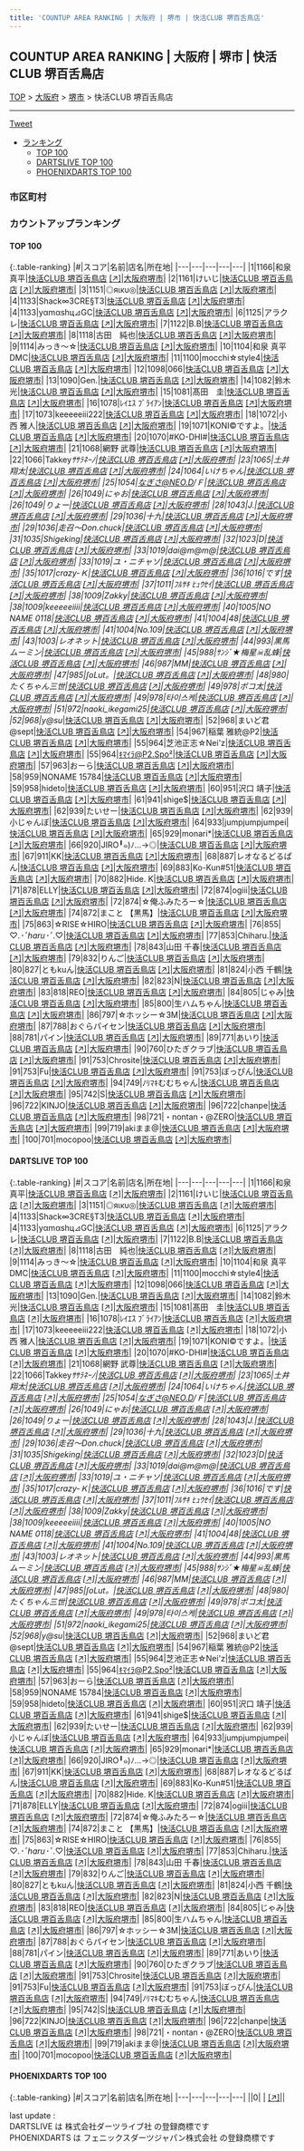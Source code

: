 ```yaml
---
title: 'COUNTUP AREA RANKING | 大阪府 | 堺市 | 快活CLUB 堺百舌鳥店'
---
```

## COUNTUP AREA RANKING | 大阪府 | 堺市 | 快活CLUB 堺百舌鳥店

[TOP](/darts/rank/) > [大阪府](/darts/rank/大阪府/) > [堺市](/darts/rank/大阪府/堺市/) > 快活CLUB 堺百舌鳥店

___

<a href="https://twitter.com/share?ref_src=twsrc%5Etfw" data-text="COUNTUP AREA RANKING | 大阪府堺市快活CLUB 堺百舌鳥店" class="twitter-share-button" data-hashtags="DARTSLIVE,PHOENIXDARTS,darts,ダーツ" data-show-count="false">Tweet</a>

* [ランキング](#カウントアップランキング)
    * [TOP 100](#top-100)
    * [DARTSLIVE TOP 100](#dartslive-top-100)
    * [PHOENIXDARTS TOP 100](#phoenixdarts-top-100)

### 市区町村

<ul>

</ul>

### カウントアップランキング

#### TOP 100



{:.table-ranking}
|#|スコア|名前|店名|所在地|
|---|---|---|---|---|
|1|1166|<span class="rank-name-dl">和泉 真平</span>|<a href="/darts/rank/shops/80af034de44ac1aa28032249b44395af.html">快活CLUB 堺百舌鳥店</a> <a href="https://search.dartslive.com/jp/shop/80af034de44ac1aa28032249b44395af">[↗]</a>|<a href="/darts/rank/大阪府/堺市">大阪府堺市</a>|
|2|1161|<span class="rank-name-dl">けいじ</span>|<a href="/darts/rank/shops/80af034de44ac1aa28032249b44395af.html">快活CLUB 堺百舌鳥店</a> <a href="https://search.dartslive.com/jp/shop/80af034de44ac1aa28032249b44395af">[↗]</a>|<a href="/darts/rank/大阪府/堺市">大阪府堺市</a>|
|3|1151|<span class="rank-name-dl">◎яικυ◎</span>|<a href="/darts/rank/shops/80af034de44ac1aa28032249b44395af.html">快活CLUB 堺百舌鳥店</a> <a href="https://search.dartslive.com/jp/shop/80af034de44ac1aa28032249b44395af">[↗]</a>|<a href="/darts/rank/大阪府/堺市">大阪府堺市</a>|
|4|1133|<span class="rank-name-dl">Shack∞3CRE§T3</span>|<a href="/darts/rank/shops/80af034de44ac1aa28032249b44395af.html">快活CLUB 堺百舌鳥店</a> <a href="https://search.dartslive.com/jp/shop/80af034de44ac1aa28032249b44395af">[↗]</a>|<a href="/darts/rank/大阪府/堺市">大阪府堺市</a>|
|4|1133|<span class="rank-name-dl">yαmαshц⊿GC</span>|<a href="/darts/rank/shops/80af034de44ac1aa28032249b44395af.html">快活CLUB 堺百舌鳥店</a> <a href="https://search.dartslive.com/jp/shop/80af034de44ac1aa28032249b44395af">[↗]</a>|<a href="/darts/rank/大阪府/堺市">大阪府堺市</a>|
|6|1125|<span class="rank-name-dl">アラクレ</span>|<a href="/darts/rank/shops/80af034de44ac1aa28032249b44395af.html">快活CLUB 堺百舌鳥店</a> <a href="https://search.dartslive.com/jp/shop/80af034de44ac1aa28032249b44395af">[↗]</a>|<a href="/darts/rank/大阪府/堺市">大阪府堺市</a>|
|7|1122|<span class="rank-name-dl">B.B</span>|<a href="/darts/rank/shops/80af034de44ac1aa28032249b44395af.html">快活CLUB 堺百舌鳥店</a> <a href="https://search.dartslive.com/jp/shop/80af034de44ac1aa28032249b44395af">[↗]</a>|<a href="/darts/rank/大阪府/堺市">大阪府堺市</a>|
|8|1118|<span class="rank-name-dl">古田　純也</span>|<a href="/darts/rank/shops/80af034de44ac1aa28032249b44395af.html">快活CLUB 堺百舌鳥店</a> <a href="https://search.dartslive.com/jp/shop/80af034de44ac1aa28032249b44395af">[↗]</a>|<a href="/darts/rank/大阪府/堺市">大阪府堺市</a>|
|9|1114|<span class="rank-name-dl">みっき〜☆</span>|<a href="/darts/rank/shops/80af034de44ac1aa28032249b44395af.html">快活CLUB 堺百舌鳥店</a> <a href="https://search.dartslive.com/jp/shop/80af034de44ac1aa28032249b44395af">[↗]</a>|<a href="/darts/rank/大阪府/堺市">大阪府堺市</a>|
|10|1104|<span class="rank-name-dl">和泉 真平 DMC</span>|<a href="/darts/rank/shops/80af034de44ac1aa28032249b44395af.html">快活CLUB 堺百舌鳥店</a> <a href="https://search.dartslive.com/jp/shop/80af034de44ac1aa28032249b44395af">[↗]</a>|<a href="/darts/rank/大阪府/堺市">大阪府堺市</a>|
|11|1100|<span class="rank-name-dl">mocchi☆style4</span>|<a href="/darts/rank/shops/80af034de44ac1aa28032249b44395af.html">快活CLUB 堺百舌鳥店</a> <a href="https://search.dartslive.com/jp/shop/80af034de44ac1aa28032249b44395af">[↗]</a>|<a href="/darts/rank/大阪府/堺市">大阪府堺市</a>|
|12|1098|<span class="rank-name-dl">066</span>|<a href="/darts/rank/shops/80af034de44ac1aa28032249b44395af.html">快活CLUB 堺百舌鳥店</a> <a href="https://search.dartslive.com/jp/shop/80af034de44ac1aa28032249b44395af">[↗]</a>|<a href="/darts/rank/大阪府/堺市">大阪府堺市</a>|
|13|1090|<span class="rank-name-dl">Gen.</span>|<a href="/darts/rank/shops/80af034de44ac1aa28032249b44395af.html">快活CLUB 堺百舌鳥店</a> <a href="https://search.dartslive.com/jp/shop/80af034de44ac1aa28032249b44395af">[↗]</a>|<a href="/darts/rank/大阪府/堺市">大阪府堺市</a>|
|14|1082|<span class="rank-name-dl">鈴木　光</span>|<a href="/darts/rank/shops/80af034de44ac1aa28032249b44395af.html">快活CLUB 堺百舌鳥店</a> <a href="https://search.dartslive.com/jp/shop/80af034de44ac1aa28032249b44395af">[↗]</a>|<a href="/darts/rank/大阪府/堺市">大阪府堺市</a>|
|15|1081|<span class="rank-name-dl">髙田　圭</span>|<a href="/darts/rank/shops/80af034de44ac1aa28032249b44395af.html">快活CLUB 堺百舌鳥店</a> <a href="https://search.dartslive.com/jp/shop/80af034de44ac1aa28032249b44395af">[↗]</a>|<a href="/darts/rank/大阪府/堺市">大阪府堺市</a>|
|16|1078|<span class="rank-name-dl">ﾚｲｴｽ ﾌﾞﾗｲｱﾝ</span>|<a href="/darts/rank/shops/80af034de44ac1aa28032249b44395af.html">快活CLUB 堺百舌鳥店</a> <a href="https://search.dartslive.com/jp/shop/80af034de44ac1aa28032249b44395af">[↗]</a>|<a href="/darts/rank/大阪府/堺市">大阪府堺市</a>|
|17|1073|<span class="rank-name-dl">keeeeeiii222</span>|<a href="/darts/rank/shops/80af034de44ac1aa28032249b44395af.html">快活CLUB 堺百舌鳥店</a> <a href="https://search.dartslive.com/jp/shop/80af034de44ac1aa28032249b44395af">[↗]</a>|<a href="/darts/rank/大阪府/堺市">大阪府堺市</a>|
|18|1072|<span class="rank-name-dl">小西 雅人</span>|<a href="/darts/rank/shops/80af034de44ac1aa28032249b44395af.html">快活CLUB 堺百舌鳥店</a> <a href="https://search.dartslive.com/jp/shop/80af034de44ac1aa28032249b44395af">[↗]</a>|<a href="/darts/rank/大阪府/堺市">大阪府堺市</a>|
|19|1071|<span class="rank-name-dl">KONI©ですよ。</span>|<a href="/darts/rank/shops/80af034de44ac1aa28032249b44395af.html">快活CLUB 堺百舌鳥店</a> <a href="https://search.dartslive.com/jp/shop/80af034de44ac1aa28032249b44395af">[↗]</a>|<a href="/darts/rank/大阪府/堺市">大阪府堺市</a>|
|20|1070|<span class="rank-name-dl">#KO-DHI#</span>|<a href="/darts/rank/shops/80af034de44ac1aa28032249b44395af.html">快活CLUB 堺百舌鳥店</a> <a href="https://search.dartslive.com/jp/shop/80af034de44ac1aa28032249b44395af">[↗]</a>|<a href="/darts/rank/大阪府/堺市">大阪府堺市</a>|
|21|1068|<span class="rank-name-dl">網野 武尊</span>|<a href="/darts/rank/shops/80af034de44ac1aa28032249b44395af.html">快活CLUB 堺百舌鳥店</a> <a href="https://search.dartslive.com/jp/shop/80af034de44ac1aa28032249b44395af">[↗]</a>|<a href="/darts/rank/大阪府/堺市">大阪府堺市</a>|
|22|1066|<span class="rank-name-dl">Takkey*ｻｻﾗﾈｰﾉ</span>|<a href="/darts/rank/shops/80af034de44ac1aa28032249b44395af.html">快活CLUB 堺百舌鳥店</a> <a href="https://search.dartslive.com/jp/shop/80af034de44ac1aa28032249b44395af">[↗]</a>|<a href="/darts/rank/大阪府/堺市">大阪府堺市</a>|
|23|1065|<span class="rank-name-dl">土井　翔太</span>|<a href="/darts/rank/shops/80af034de44ac1aa28032249b44395af.html">快活CLUB 堺百舌鳥店</a> <a href="https://search.dartslive.com/jp/shop/80af034de44ac1aa28032249b44395af">[↗]</a>|<a href="/darts/rank/大阪府/堺市">大阪府堺市</a>|
|24|1064|<span class="rank-name-dl">いけちゃん</span>|<a href="/darts/rank/shops/80af034de44ac1aa28032249b44395af.html">快活CLUB 堺百舌鳥店</a> <a href="https://search.dartslive.com/jp/shop/80af034de44ac1aa28032249b44395af">[↗]</a>|<a href="/darts/rank/大阪府/堺市">大阪府堺市</a>|
|25|1054|<span class="rank-name-dl">なぎさ@NEO.D/Ｆ</span>|<a href="/darts/rank/shops/80af034de44ac1aa28032249b44395af.html">快活CLUB 堺百舌鳥店</a> <a href="https://search.dartslive.com/jp/shop/80af034de44ac1aa28032249b44395af">[↗]</a>|<a href="/darts/rank/大阪府/堺市">大阪府堺市</a>|
|26|1049|<span class="rank-name-dl">にゃお</span>|<a href="/darts/rank/shops/80af034de44ac1aa28032249b44395af.html">快活CLUB 堺百舌鳥店</a> <a href="https://search.dartslive.com/jp/shop/80af034de44ac1aa28032249b44395af">[↗]</a>|<a href="/darts/rank/大阪府/堺市">大阪府堺市</a>|
|26|1049|<span class="rank-name-dl">りょー</span>|<a href="/darts/rank/shops/80af034de44ac1aa28032249b44395af.html">快活CLUB 堺百舌鳥店</a> <a href="https://search.dartslive.com/jp/shop/80af034de44ac1aa28032249b44395af">[↗]</a>|<a href="/darts/rank/大阪府/堺市">大阪府堺市</a>|
|28|1043|<span class="rank-name-dl">J.</span>|<a href="/darts/rank/shops/80af034de44ac1aa28032249b44395af.html">快活CLUB 堺百舌鳥店</a> <a href="https://search.dartslive.com/jp/shop/80af034de44ac1aa28032249b44395af">[↗]</a>|<a href="/darts/rank/大阪府/堺市">大阪府堺市</a>|
|29|1036|<span class="rank-name-dl">十九</span>|<a href="/darts/rank/shops/80af034de44ac1aa28032249b44395af.html">快活CLUB 堺百舌鳥店</a> <a href="https://search.dartslive.com/jp/shop/80af034de44ac1aa28032249b44395af">[↗]</a>|<a href="/darts/rank/大阪府/堺市">大阪府堺市</a>|
|29|1036|<span class="rank-name-dl">走召〜Don.chuck</span>|<a href="/darts/rank/shops/80af034de44ac1aa28032249b44395af.html">快活CLUB 堺百舌鳥店</a> <a href="https://search.dartslive.com/jp/shop/80af034de44ac1aa28032249b44395af">[↗]</a>|<a href="/darts/rank/大阪府/堺市">大阪府堺市</a>|
|31|1035|<span class="rank-name-dl">Shigeking</span>|<a href="/darts/rank/shops/80af034de44ac1aa28032249b44395af.html">快活CLUB 堺百舌鳥店</a> <a href="https://search.dartslive.com/jp/shop/80af034de44ac1aa28032249b44395af">[↗]</a>|<a href="/darts/rank/大阪府/堺市">大阪府堺市</a>|
|32|1023|<span class="rank-name-dl">D</span>|<a href="/darts/rank/shops/80af034de44ac1aa28032249b44395af.html">快活CLUB 堺百舌鳥店</a> <a href="https://search.dartslive.com/jp/shop/80af034de44ac1aa28032249b44395af">[↗]</a>|<a href="/darts/rank/大阪府/堺市">大阪府堺市</a>|
|33|1019|<span class="rank-name-dl">dai@m@m@</span>|<a href="/darts/rank/shops/80af034de44ac1aa28032249b44395af.html">快活CLUB 堺百舌鳥店</a> <a href="https://search.dartslive.com/jp/shop/80af034de44ac1aa28032249b44395af">[↗]</a>|<a href="/darts/rank/大阪府/堺市">大阪府堺市</a>|
|33|1019|<span class="rank-name-dl">ユ・ニチャソ</span>|<a href="/darts/rank/shops/80af034de44ac1aa28032249b44395af.html">快活CLUB 堺百舌鳥店</a> <a href="https://search.dartslive.com/jp/shop/80af034de44ac1aa28032249b44395af">[↗]</a>|<a href="/darts/rank/大阪府/堺市">大阪府堺市</a>|
|35|1017|<span class="rank-name-dl">crazy-Ｋ</span>|<a href="/darts/rank/shops/80af034de44ac1aa28032249b44395af.html">快活CLUB 堺百舌鳥店</a> <a href="https://search.dartslive.com/jp/shop/80af034de44ac1aa28032249b44395af">[↗]</a>|<a href="/darts/rank/大阪府/堺市">大阪府堺市</a>|
|36|1016|<span class="rank-name-dl">です</span>|<a href="/darts/rank/shops/80af034de44ac1aa28032249b44395af.html">快活CLUB 堺百舌鳥店</a> <a href="https://search.dartslive.com/jp/shop/80af034de44ac1aa28032249b44395af">[↗]</a>|<a href="/darts/rank/大阪府/堺市">大阪府堺市</a>|
|37|1011|<span class="rank-name-dl">ﾌﾙｻｷ ﾋｭｳｾｲ</span>|<a href="/darts/rank/shops/80af034de44ac1aa28032249b44395af.html">快活CLUB 堺百舌鳥店</a> <a href="https://search.dartslive.com/jp/shop/80af034de44ac1aa28032249b44395af">[↗]</a>|<a href="/darts/rank/大阪府/堺市">大阪府堺市</a>|
|38|1009|<span class="rank-name-dl">Zakky</span>|<a href="/darts/rank/shops/80af034de44ac1aa28032249b44395af.html">快活CLUB 堺百舌鳥店</a> <a href="https://search.dartslive.com/jp/shop/80af034de44ac1aa28032249b44395af">[↗]</a>|<a href="/darts/rank/大阪府/堺市">大阪府堺市</a>|
|38|1009|<span class="rank-name-dl">keeeeeiiii</span>|<a href="/darts/rank/shops/80af034de44ac1aa28032249b44395af.html">快活CLUB 堺百舌鳥店</a> <a href="https://search.dartslive.com/jp/shop/80af034de44ac1aa28032249b44395af">[↗]</a>|<a href="/darts/rank/大阪府/堺市">大阪府堺市</a>|
|40|1005|<span class="rank-name-dl">NO NAME 0118</span>|<a href="/darts/rank/shops/80af034de44ac1aa28032249b44395af.html">快活CLUB 堺百舌鳥店</a> <a href="https://search.dartslive.com/jp/shop/80af034de44ac1aa28032249b44395af">[↗]</a>|<a href="/darts/rank/大阪府/堺市">大阪府堺市</a>|
|41|1004|<span class="rank-name-dl">48</span>|<a href="/darts/rank/shops/80af034de44ac1aa28032249b44395af.html">快活CLUB 堺百舌鳥店</a> <a href="https://search.dartslive.com/jp/shop/80af034de44ac1aa28032249b44395af">[↗]</a>|<a href="/darts/rank/大阪府/堺市">大阪府堺市</a>|
|41|1004|<span class="rank-name-dl">No.109</span>|<a href="/darts/rank/shops/80af034de44ac1aa28032249b44395af.html">快活CLUB 堺百舌鳥店</a> <a href="https://search.dartslive.com/jp/shop/80af034de44ac1aa28032249b44395af">[↗]</a>|<a href="/darts/rank/大阪府/堺市">大阪府堺市</a>|
|43|1003|<span class="rank-name-dl">レオネット</span>|<a href="/darts/rank/shops/80af034de44ac1aa28032249b44395af.html">快活CLUB 堺百舌鳥店</a> <a href="https://search.dartslive.com/jp/shop/80af034de44ac1aa28032249b44395af">[↗]</a>|<a href="/darts/rank/大阪府/堺市">大阪府堺市</a>|
|44|993|<span class="rank-name-dl">黒馬 ムーミン</span>|<a href="/darts/rank/shops/80af034de44ac1aa28032249b44395af.html">快活CLUB 堺百舌鳥店</a> <a href="https://search.dartslive.com/jp/shop/80af034de44ac1aa28032249b44395af">[↗]</a>|<a href="/darts/rank/大阪府/堺市">大阪府堺市</a>|
|45|988|<span class="rank-name-dl">ｻﾝｼﾞ★梅星☠乱蜂</span>|<a href="/darts/rank/shops/80af034de44ac1aa28032249b44395af.html">快活CLUB 堺百舌鳥店</a> <a href="https://search.dartslive.com/jp/shop/80af034de44ac1aa28032249b44395af">[↗]</a>|<a href="/darts/rank/大阪府/堺市">大阪府堺市</a>|
|46|987|<span class="rank-name-dl">MM</span>|<a href="/darts/rank/shops/80af034de44ac1aa28032249b44395af.html">快活CLUB 堺百舌鳥店</a> <a href="https://search.dartslive.com/jp/shop/80af034de44ac1aa28032249b44395af">[↗]</a>|<a href="/darts/rank/大阪府/堺市">大阪府堺市</a>|
|47|985|<span class="rank-name-dl">∫oLut。</span>|<a href="/darts/rank/shops/80af034de44ac1aa28032249b44395af.html">快活CLUB 堺百舌鳥店</a> <a href="https://search.dartslive.com/jp/shop/80af034de44ac1aa28032249b44395af">[↗]</a>|<a href="/darts/rank/大阪府/堺市">大阪府堺市</a>|
|48|980|<span class="rank-name-dl">たくちゃん三世</span>|<a href="/darts/rank/shops/80af034de44ac1aa28032249b44395af.html">快活CLUB 堺百舌鳥店</a> <a href="https://search.dartslive.com/jp/shop/80af034de44ac1aa28032249b44395af">[↗]</a>|<a href="/darts/rank/大阪府/堺市">大阪府堺市</a>|
|49|978|<span class="rank-name-dl">ポコ太</span>|<a href="/darts/rank/shops/80af034de44ac1aa28032249b44395af.html">快活CLUB 堺百舌鳥店</a> <a href="https://search.dartslive.com/jp/shop/80af034de44ac1aa28032249b44395af">[↗]</a>|<a href="/darts/rank/大阪府/堺市">大阪府堺市</a>|
|49|978|<span class="rank-name-dl">타이스케</span>|<a href="/darts/rank/shops/80af034de44ac1aa28032249b44395af.html">快活CLUB 堺百舌鳥店</a> <a href="https://search.dartslive.com/jp/shop/80af034de44ac1aa28032249b44395af">[↗]</a>|<a href="/darts/rank/大阪府/堺市">大阪府堺市</a>|
|51|972|<span class="rank-name-dl">naoki_ikegami25</span>|<a href="/darts/rank/shops/80af034de44ac1aa28032249b44395af.html">快活CLUB 堺百舌鳥店</a> <a href="https://search.dartslive.com/jp/shop/80af034de44ac1aa28032249b44395af">[↗]</a>|<a href="/darts/rank/大阪府/堺市">大阪府堺市</a>|
|52|968|<span class="rank-name-dl">y@su*</span>|<a href="/darts/rank/shops/80af034de44ac1aa28032249b44395af.html">快活CLUB 堺百舌鳥店</a> <a href="https://search.dartslive.com/jp/shop/80af034de44ac1aa28032249b44395af">[↗]</a>|<a href="/darts/rank/大阪府/堺市">大阪府堺市</a>|
|52|968|<span class="rank-name-dl">まいど君@sept</span>|<a href="/darts/rank/shops/80af034de44ac1aa28032249b44395af.html">快活CLUB 堺百舌鳥店</a> <a href="https://search.dartslive.com/jp/shop/80af034de44ac1aa28032249b44395af">[↗]</a>|<a href="/darts/rank/大阪府/堺市">大阪府堺市</a>|
|54|967|<span class="rank-name-dl">稲葉 雅統@P2</span>|<a href="/darts/rank/shops/80af034de44ac1aa28032249b44395af.html">快活CLUB 堺百舌鳥店</a> <a href="https://search.dartslive.com/jp/shop/80af034de44ac1aa28032249b44395af">[↗]</a>|<a href="/darts/rank/大阪府/堺市">大阪府堺市</a>|
|55|964|<span class="rank-name-dl">芝池正志☆Nei&#x27;z</span>|<a href="/darts/rank/shops/80af034de44ac1aa28032249b44395af.html">快活CLUB 堺百舌鳥店</a> <a href="https://search.dartslive.com/jp/shop/80af034de44ac1aa28032249b44395af">[↗]</a>|<a href="/darts/rank/大阪府/堺市">大阪府堺市</a>|
|55|964|<span class="rank-name-dl">ｷﾏｲﾗ@P2.Spo²</span>|<a href="/darts/rank/shops/80af034de44ac1aa28032249b44395af.html">快活CLUB 堺百舌鳥店</a> <a href="https://search.dartslive.com/jp/shop/80af034de44ac1aa28032249b44395af">[↗]</a>|<a href="/darts/rank/大阪府/堺市">大阪府堺市</a>|
|57|963|<span class="rank-name-dl">おーら</span>|<a href="/darts/rank/shops/80af034de44ac1aa28032249b44395af.html">快活CLUB 堺百舌鳥店</a> <a href="https://search.dartslive.com/jp/shop/80af034de44ac1aa28032249b44395af">[↗]</a>|<a href="/darts/rank/大阪府/堺市">大阪府堺市</a>|
|58|959|<span class="rank-name-dl">NONAME 15784</span>|<a href="/darts/rank/shops/80af034de44ac1aa28032249b44395af.html">快活CLUB 堺百舌鳥店</a> <a href="https://search.dartslive.com/jp/shop/80af034de44ac1aa28032249b44395af">[↗]</a>|<a href="/darts/rank/大阪府/堺市">大阪府堺市</a>|
|59|958|<span class="rank-name-dl">hideto</span>|<a href="/darts/rank/shops/80af034de44ac1aa28032249b44395af.html">快活CLUB 堺百舌鳥店</a> <a href="https://search.dartslive.com/jp/shop/80af034de44ac1aa28032249b44395af">[↗]</a>|<a href="/darts/rank/大阪府/堺市">大阪府堺市</a>|
|60|951|<span class="rank-name-dl">沢口 靖子</span>|<a href="/darts/rank/shops/80af034de44ac1aa28032249b44395af.html">快活CLUB 堺百舌鳥店</a> <a href="https://search.dartslive.com/jp/shop/80af034de44ac1aa28032249b44395af">[↗]</a>|<a href="/darts/rank/大阪府/堺市">大阪府堺市</a>|
|61|941|<span class="rank-name-dl">shige$</span>|<a href="/darts/rank/shops/80af034de44ac1aa28032249b44395af.html">快活CLUB 堺百舌鳥店</a> <a href="https://search.dartslive.com/jp/shop/80af034de44ac1aa28032249b44395af">[↗]</a>|<a href="/darts/rank/大阪府/堺市">大阪府堺市</a>|
|62|939|<span class="rank-name-dl">たいせー</span>|<a href="/darts/rank/shops/80af034de44ac1aa28032249b44395af.html">快活CLUB 堺百舌鳥店</a> <a href="https://search.dartslive.com/jp/shop/80af034de44ac1aa28032249b44395af">[↗]</a>|<a href="/darts/rank/大阪府/堺市">大阪府堺市</a>|
|62|939|<span class="rank-name-dl">小じゃんぼ</span>|<a href="/darts/rank/shops/80af034de44ac1aa28032249b44395af.html">快活CLUB 堺百舌鳥店</a> <a href="https://search.dartslive.com/jp/shop/80af034de44ac1aa28032249b44395af">[↗]</a>|<a href="/darts/rank/大阪府/堺市">大阪府堺市</a>|
|64|933|<span class="rank-name-dl">jumpjumpjumpei</span>|<a href="/darts/rank/shops/80af034de44ac1aa28032249b44395af.html">快活CLUB 堺百舌鳥店</a> <a href="https://search.dartslive.com/jp/shop/80af034de44ac1aa28032249b44395af">[↗]</a>|<a href="/darts/rank/大阪府/堺市">大阪府堺市</a>|
|65|929|<span class="rank-name-dl">monari*</span>|<a href="/darts/rank/shops/80af034de44ac1aa28032249b44395af.html">快活CLUB 堺百舌鳥店</a> <a href="https://search.dartslive.com/jp/shop/80af034de44ac1aa28032249b44395af">[↗]</a>|<a href="/darts/rank/大阪府/堺市">大阪府堺市</a>|
|66|920|<span class="rank-name-dl">JIRO╹๑)ﾉ…→◎</span>|<a href="/darts/rank/shops/80af034de44ac1aa28032249b44395af.html">快活CLUB 堺百舌鳥店</a> <a href="https://search.dartslive.com/jp/shop/80af034de44ac1aa28032249b44395af">[↗]</a>|<a href="/darts/rank/大阪府/堺市">大阪府堺市</a>|
|67|911|<span class="rank-name-dl">KK</span>|<a href="/darts/rank/shops/80af034de44ac1aa28032249b44395af.html">快活CLUB 堺百舌鳥店</a> <a href="https://search.dartslive.com/jp/shop/80af034de44ac1aa28032249b44395af">[↗]</a>|<a href="/darts/rank/大阪府/堺市">大阪府堺市</a>|
|68|887|<span class="rank-name-dl">レオなるどるぱん</span>|<a href="/darts/rank/shops/80af034de44ac1aa28032249b44395af.html">快活CLUB 堺百舌鳥店</a> <a href="https://search.dartslive.com/jp/shop/80af034de44ac1aa28032249b44395af">[↗]</a>|<a href="/darts/rank/大阪府/堺市">大阪府堺市</a>|
|69|883|<span class="rank-name-dl">Ko-Kun#51</span>|<a href="/darts/rank/shops/80af034de44ac1aa28032249b44395af.html">快活CLUB 堺百舌鳥店</a> <a href="https://search.dartslive.com/jp/shop/80af034de44ac1aa28032249b44395af">[↗]</a>|<a href="/darts/rank/大阪府/堺市">大阪府堺市</a>|
|70|882|<span class="rank-name-dl">Hide. K</span>|<a href="/darts/rank/shops/80af034de44ac1aa28032249b44395af.html">快活CLUB 堺百舌鳥店</a> <a href="https://search.dartslive.com/jp/shop/80af034de44ac1aa28032249b44395af">[↗]</a>|<a href="/darts/rank/大阪府/堺市">大阪府堺市</a>|
|71|878|<span class="rank-name-dl">ELLY</span>|<a href="/darts/rank/shops/80af034de44ac1aa28032249b44395af.html">快活CLUB 堺百舌鳥店</a> <a href="https://search.dartslive.com/jp/shop/80af034de44ac1aa28032249b44395af">[↗]</a>|<a href="/darts/rank/大阪府/堺市">大阪府堺市</a>|
|72|874|<span class="rank-name-dl">ogiii</span>|<a href="/darts/rank/shops/80af034de44ac1aa28032249b44395af.html">快活CLUB 堺百舌鳥店</a> <a href="https://search.dartslive.com/jp/shop/80af034de44ac1aa28032249b44395af">[↗]</a>|<a href="/darts/rank/大阪府/堺市">大阪府堺市</a>|
|72|874|<span class="rank-name-dl">☆俺ふみたろー☆</span>|<a href="/darts/rank/shops/80af034de44ac1aa28032249b44395af.html">快活CLUB 堺百舌鳥店</a> <a href="https://search.dartslive.com/jp/shop/80af034de44ac1aa28032249b44395af">[↗]</a>|<a href="/darts/rank/大阪府/堺市">大阪府堺市</a>|
|74|872|<span class="rank-name-dl">まこと 【黒馬】</span>|<a href="/darts/rank/shops/80af034de44ac1aa28032249b44395af.html">快活CLUB 堺百舌鳥店</a> <a href="https://search.dartslive.com/jp/shop/80af034de44ac1aa28032249b44395af">[↗]</a>|<a href="/darts/rank/大阪府/堺市">大阪府堺市</a>|
|75|863|<span class="rank-name-dl">☆RISE☆HIRO</span>|<a href="/darts/rank/shops/80af034de44ac1aa28032249b44395af.html">快活CLUB 堺百舌鳥店</a> <a href="https://search.dartslive.com/jp/shop/80af034de44ac1aa28032249b44395af">[↗]</a>|<a href="/darts/rank/大阪府/堺市">大阪府堺市</a>|
|76|855|<span class="rank-name-dl">♡.*･ﾟharu･ﾟ*.♡</span>|<a href="/darts/rank/shops/80af034de44ac1aa28032249b44395af.html">快活CLUB 堺百舌鳥店</a> <a href="https://search.dartslive.com/jp/shop/80af034de44ac1aa28032249b44395af">[↗]</a>|<a href="/darts/rank/大阪府/堺市">大阪府堺市</a>|
|77|853|<span class="rank-name-dl">Chiharu.</span>|<a href="/darts/rank/shops/80af034de44ac1aa28032249b44395af.html">快活CLUB 堺百舌鳥店</a> <a href="https://search.dartslive.com/jp/shop/80af034de44ac1aa28032249b44395af">[↗]</a>|<a href="/darts/rank/大阪府/堺市">大阪府堺市</a>|
|78|843|<span class="rank-name-dl">山田 千春</span>|<a href="/darts/rank/shops/80af034de44ac1aa28032249b44395af.html">快活CLUB 堺百舌鳥店</a> <a href="https://search.dartslive.com/jp/shop/80af034de44ac1aa28032249b44395af">[↗]</a>|<a href="/darts/rank/大阪府/堺市">大阪府堺市</a>|
|79|832|<span class="rank-name-dl">りんご</span>|<a href="/darts/rank/shops/80af034de44ac1aa28032249b44395af.html">快活CLUB 堺百舌鳥店</a> <a href="https://search.dartslive.com/jp/shop/80af034de44ac1aa28032249b44395af">[↗]</a>|<a href="/darts/rank/大阪府/堺市">大阪府堺市</a>|
|80|827|<span class="rank-name-dl">ともkuん</span>|<a href="/darts/rank/shops/80af034de44ac1aa28032249b44395af.html">快活CLUB 堺百舌鳥店</a> <a href="https://search.dartslive.com/jp/shop/80af034de44ac1aa28032249b44395af">[↗]</a>|<a href="/darts/rank/大阪府/堺市">大阪府堺市</a>|
|81|824|<span class="rank-name-dl">小西 千鶴</span>|<a href="/darts/rank/shops/80af034de44ac1aa28032249b44395af.html">快活CLUB 堺百舌鳥店</a> <a href="https://search.dartslive.com/jp/shop/80af034de44ac1aa28032249b44395af">[↗]</a>|<a href="/darts/rank/大阪府/堺市">大阪府堺市</a>|
|82|823|<span class="rank-name-dl">N</span>|<a href="/darts/rank/shops/80af034de44ac1aa28032249b44395af.html">快活CLUB 堺百舌鳥店</a> <a href="https://search.dartslive.com/jp/shop/80af034de44ac1aa28032249b44395af">[↗]</a>|<a href="/darts/rank/大阪府/堺市">大阪府堺市</a>|
|83|818|<span class="rank-name-dl">REO</span>|<a href="/darts/rank/shops/80af034de44ac1aa28032249b44395af.html">快活CLUB 堺百舌鳥店</a> <a href="https://search.dartslive.com/jp/shop/80af034de44ac1aa28032249b44395af">[↗]</a>|<a href="/darts/rank/大阪府/堺市">大阪府堺市</a>|
|84|805|<span class="rank-name-dl">じゃみ</span>|<a href="/darts/rank/shops/80af034de44ac1aa28032249b44395af.html">快活CLUB 堺百舌鳥店</a> <a href="https://search.dartslive.com/jp/shop/80af034de44ac1aa28032249b44395af">[↗]</a>|<a href="/darts/rank/大阪府/堺市">大阪府堺市</a>|
|85|800|<span class="rank-name-dl">生ハムちゃん</span>|<a href="/darts/rank/shops/80af034de44ac1aa28032249b44395af.html">快活CLUB 堺百舌鳥店</a> <a href="https://search.dartslive.com/jp/shop/80af034de44ac1aa28032249b44395af">[↗]</a>|<a href="/darts/rank/大阪府/堺市">大阪府堺市</a>|
|86|797|<span class="rank-name-dl">☆ホッシー☆3M</span>|<a href="/darts/rank/shops/80af034de44ac1aa28032249b44395af.html">快活CLUB 堺百舌鳥店</a> <a href="https://search.dartslive.com/jp/shop/80af034de44ac1aa28032249b44395af">[↗]</a>|<a href="/darts/rank/大阪府/堺市">大阪府堺市</a>|
|87|788|<span class="rank-name-dl">おぐらパイセン</span>|<a href="/darts/rank/shops/80af034de44ac1aa28032249b44395af.html">快活CLUB 堺百舌鳥店</a> <a href="https://search.dartslive.com/jp/shop/80af034de44ac1aa28032249b44395af">[↗]</a>|<a href="/darts/rank/大阪府/堺市">大阪府堺市</a>|
|88|781|<span class="rank-name-dl">パイン</span>|<a href="/darts/rank/shops/80af034de44ac1aa28032249b44395af.html">快活CLUB 堺百舌鳥店</a> <a href="https://search.dartslive.com/jp/shop/80af034de44ac1aa28032249b44395af">[↗]</a>|<a href="/darts/rank/大阪府/堺市">大阪府堺市</a>|
|89|771|<span class="rank-name-dl">あいり</span>|<a href="/darts/rank/shops/80af034de44ac1aa28032249b44395af.html">快活CLUB 堺百舌鳥店</a> <a href="https://search.dartslive.com/jp/shop/80af034de44ac1aa28032249b44395af">[↗]</a>|<a href="/darts/rank/大阪府/堺市">大阪府堺市</a>|
|90|760|<span class="rank-name-dl">ひたぎクラブ</span>|<a href="/darts/rank/shops/80af034de44ac1aa28032249b44395af.html">快活CLUB 堺百舌鳥店</a> <a href="https://search.dartslive.com/jp/shop/80af034de44ac1aa28032249b44395af">[↗]</a>|<a href="/darts/rank/大阪府/堺市">大阪府堺市</a>|
|91|753|<span class="rank-name-dl">Chrosite</span>|<a href="/darts/rank/shops/80af034de44ac1aa28032249b44395af.html">快活CLUB 堺百舌鳥店</a> <a href="https://search.dartslive.com/jp/shop/80af034de44ac1aa28032249b44395af">[↗]</a>|<a href="/darts/rank/大阪府/堺市">大阪府堺市</a>|
|91|753|<span class="rank-name-dl">Fu</span>|<a href="/darts/rank/shops/80af034de44ac1aa28032249b44395af.html">快活CLUB 堺百舌鳥店</a> <a href="https://search.dartslive.com/jp/shop/80af034de44ac1aa28032249b44395af">[↗]</a>|<a href="/darts/rank/大阪府/堺市">大阪府堺市</a>|
|91|753|<span class="rank-name-dl">ぼっぴん</span>|<a href="/darts/rank/shops/80af034de44ac1aa28032249b44395af.html">快活CLUB 堺百舌鳥店</a> <a href="https://search.dartslive.com/jp/shop/80af034de44ac1aa28032249b44395af">[↗]</a>|<a href="/darts/rank/大阪府/堺市">大阪府堺市</a>|
|94|749|<span class="rank-name-dl">ﾉﾘﾏｷむむちゃん</span>|<a href="/darts/rank/shops/80af034de44ac1aa28032249b44395af.html">快活CLUB 堺百舌鳥店</a> <a href="https://search.dartslive.com/jp/shop/80af034de44ac1aa28032249b44395af">[↗]</a>|<a href="/darts/rank/大阪府/堺市">大阪府堺市</a>|
|95|742|<span class="rank-name-dl">S</span>|<a href="/darts/rank/shops/80af034de44ac1aa28032249b44395af.html">快活CLUB 堺百舌鳥店</a> <a href="https://search.dartslive.com/jp/shop/80af034de44ac1aa28032249b44395af">[↗]</a>|<a href="/darts/rank/大阪府/堺市">大阪府堺市</a>|
|96|722|<span class="rank-name-dl">KINJO</span>|<a href="/darts/rank/shops/80af034de44ac1aa28032249b44395af.html">快活CLUB 堺百舌鳥店</a> <a href="https://search.dartslive.com/jp/shop/80af034de44ac1aa28032249b44395af">[↗]</a>|<a href="/darts/rank/大阪府/堺市">大阪府堺市</a>|
|96|722|<span class="rank-name-dl">chanpe</span>|<a href="/darts/rank/shops/80af034de44ac1aa28032249b44395af.html">快活CLUB 堺百舌鳥店</a> <a href="https://search.dartslive.com/jp/shop/80af034de44ac1aa28032249b44395af">[↗]</a>|<a href="/darts/rank/大阪府/堺市">大阪府堺市</a>|
|98|721|<span class="rank-name-dl">・nontan・@ZERO</span>|<a href="/darts/rank/shops/80af034de44ac1aa28032249b44395af.html">快活CLUB 堺百舌鳥店</a> <a href="https://search.dartslive.com/jp/shop/80af034de44ac1aa28032249b44395af">[↗]</a>|<a href="/darts/rank/大阪府/堺市">大阪府堺市</a>|
|99|719|<span class="rank-name-dl">akiまま@</span>|<a href="/darts/rank/shops/80af034de44ac1aa28032249b44395af.html">快活CLUB 堺百舌鳥店</a> <a href="https://search.dartslive.com/jp/shop/80af034de44ac1aa28032249b44395af">[↗]</a>|<a href="/darts/rank/大阪府/堺市">大阪府堺市</a>|
|100|701|<span class="rank-name-dl">mocopoo</span>|<a href="/darts/rank/shops/80af034de44ac1aa28032249b44395af.html">快活CLUB 堺百舌鳥店</a> <a href="https://search.dartslive.com/jp/shop/80af034de44ac1aa28032249b44395af">[↗]</a>|<a href="/darts/rank/大阪府/堺市">大阪府堺市</a>|


#### DARTSLIVE TOP 100



{:.table-ranking}
|#|スコア|名前|店名|所在地|
|---|---|---|---|---|
|1|1166|<span class="rank-name-dl">和泉 真平</span>|<a href="/darts/rank/shops/80af034de44ac1aa28032249b44395af.html">快活CLUB 堺百舌鳥店</a> <a href="https://search.dartslive.com/jp/shop/80af034de44ac1aa28032249b44395af">[↗]</a>|<a href="/darts/rank/大阪府/堺市">大阪府堺市</a>|
|2|1161|<span class="rank-name-dl">けいじ</span>|<a href="/darts/rank/shops/80af034de44ac1aa28032249b44395af.html">快活CLUB 堺百舌鳥店</a> <a href="https://search.dartslive.com/jp/shop/80af034de44ac1aa28032249b44395af">[↗]</a>|<a href="/darts/rank/大阪府/堺市">大阪府堺市</a>|
|3|1151|<span class="rank-name-dl">◎яικυ◎</span>|<a href="/darts/rank/shops/80af034de44ac1aa28032249b44395af.html">快活CLUB 堺百舌鳥店</a> <a href="https://search.dartslive.com/jp/shop/80af034de44ac1aa28032249b44395af">[↗]</a>|<a href="/darts/rank/大阪府/堺市">大阪府堺市</a>|
|4|1133|<span class="rank-name-dl">Shack∞3CRE§T3</span>|<a href="/darts/rank/shops/80af034de44ac1aa28032249b44395af.html">快活CLUB 堺百舌鳥店</a> <a href="https://search.dartslive.com/jp/shop/80af034de44ac1aa28032249b44395af">[↗]</a>|<a href="/darts/rank/大阪府/堺市">大阪府堺市</a>|
|4|1133|<span class="rank-name-dl">yαmαshц⊿GC</span>|<a href="/darts/rank/shops/80af034de44ac1aa28032249b44395af.html">快活CLUB 堺百舌鳥店</a> <a href="https://search.dartslive.com/jp/shop/80af034de44ac1aa28032249b44395af">[↗]</a>|<a href="/darts/rank/大阪府/堺市">大阪府堺市</a>|
|6|1125|<span class="rank-name-dl">アラクレ</span>|<a href="/darts/rank/shops/80af034de44ac1aa28032249b44395af.html">快活CLUB 堺百舌鳥店</a> <a href="https://search.dartslive.com/jp/shop/80af034de44ac1aa28032249b44395af">[↗]</a>|<a href="/darts/rank/大阪府/堺市">大阪府堺市</a>|
|7|1122|<span class="rank-name-dl">B.B</span>|<a href="/darts/rank/shops/80af034de44ac1aa28032249b44395af.html">快活CLUB 堺百舌鳥店</a> <a href="https://search.dartslive.com/jp/shop/80af034de44ac1aa28032249b44395af">[↗]</a>|<a href="/darts/rank/大阪府/堺市">大阪府堺市</a>|
|8|1118|<span class="rank-name-dl">古田　純也</span>|<a href="/darts/rank/shops/80af034de44ac1aa28032249b44395af.html">快活CLUB 堺百舌鳥店</a> <a href="https://search.dartslive.com/jp/shop/80af034de44ac1aa28032249b44395af">[↗]</a>|<a href="/darts/rank/大阪府/堺市">大阪府堺市</a>|
|9|1114|<span class="rank-name-dl">みっき〜☆</span>|<a href="/darts/rank/shops/80af034de44ac1aa28032249b44395af.html">快活CLUB 堺百舌鳥店</a> <a href="https://search.dartslive.com/jp/shop/80af034de44ac1aa28032249b44395af">[↗]</a>|<a href="/darts/rank/大阪府/堺市">大阪府堺市</a>|
|10|1104|<span class="rank-name-dl">和泉 真平 DMC</span>|<a href="/darts/rank/shops/80af034de44ac1aa28032249b44395af.html">快活CLUB 堺百舌鳥店</a> <a href="https://search.dartslive.com/jp/shop/80af034de44ac1aa28032249b44395af">[↗]</a>|<a href="/darts/rank/大阪府/堺市">大阪府堺市</a>|
|11|1100|<span class="rank-name-dl">mocchi☆style4</span>|<a href="/darts/rank/shops/80af034de44ac1aa28032249b44395af.html">快活CLUB 堺百舌鳥店</a> <a href="https://search.dartslive.com/jp/shop/80af034de44ac1aa28032249b44395af">[↗]</a>|<a href="/darts/rank/大阪府/堺市">大阪府堺市</a>|
|12|1098|<span class="rank-name-dl">066</span>|<a href="/darts/rank/shops/80af034de44ac1aa28032249b44395af.html">快活CLUB 堺百舌鳥店</a> <a href="https://search.dartslive.com/jp/shop/80af034de44ac1aa28032249b44395af">[↗]</a>|<a href="/darts/rank/大阪府/堺市">大阪府堺市</a>|
|13|1090|<span class="rank-name-dl">Gen.</span>|<a href="/darts/rank/shops/80af034de44ac1aa28032249b44395af.html">快活CLUB 堺百舌鳥店</a> <a href="https://search.dartslive.com/jp/shop/80af034de44ac1aa28032249b44395af">[↗]</a>|<a href="/darts/rank/大阪府/堺市">大阪府堺市</a>|
|14|1082|<span class="rank-name-dl">鈴木　光</span>|<a href="/darts/rank/shops/80af034de44ac1aa28032249b44395af.html">快活CLUB 堺百舌鳥店</a> <a href="https://search.dartslive.com/jp/shop/80af034de44ac1aa28032249b44395af">[↗]</a>|<a href="/darts/rank/大阪府/堺市">大阪府堺市</a>|
|15|1081|<span class="rank-name-dl">髙田　圭</span>|<a href="/darts/rank/shops/80af034de44ac1aa28032249b44395af.html">快活CLUB 堺百舌鳥店</a> <a href="https://search.dartslive.com/jp/shop/80af034de44ac1aa28032249b44395af">[↗]</a>|<a href="/darts/rank/大阪府/堺市">大阪府堺市</a>|
|16|1078|<span class="rank-name-dl">ﾚｲｴｽ ﾌﾞﾗｲｱﾝ</span>|<a href="/darts/rank/shops/80af034de44ac1aa28032249b44395af.html">快活CLUB 堺百舌鳥店</a> <a href="https://search.dartslive.com/jp/shop/80af034de44ac1aa28032249b44395af">[↗]</a>|<a href="/darts/rank/大阪府/堺市">大阪府堺市</a>|
|17|1073|<span class="rank-name-dl">keeeeeiii222</span>|<a href="/darts/rank/shops/80af034de44ac1aa28032249b44395af.html">快活CLUB 堺百舌鳥店</a> <a href="https://search.dartslive.com/jp/shop/80af034de44ac1aa28032249b44395af">[↗]</a>|<a href="/darts/rank/大阪府/堺市">大阪府堺市</a>|
|18|1072|<span class="rank-name-dl">小西 雅人</span>|<a href="/darts/rank/shops/80af034de44ac1aa28032249b44395af.html">快活CLUB 堺百舌鳥店</a> <a href="https://search.dartslive.com/jp/shop/80af034de44ac1aa28032249b44395af">[↗]</a>|<a href="/darts/rank/大阪府/堺市">大阪府堺市</a>|
|19|1071|<span class="rank-name-dl">KONI©ですよ。</span>|<a href="/darts/rank/shops/80af034de44ac1aa28032249b44395af.html">快活CLUB 堺百舌鳥店</a> <a href="https://search.dartslive.com/jp/shop/80af034de44ac1aa28032249b44395af">[↗]</a>|<a href="/darts/rank/大阪府/堺市">大阪府堺市</a>|
|20|1070|<span class="rank-name-dl">#KO-DHI#</span>|<a href="/darts/rank/shops/80af034de44ac1aa28032249b44395af.html">快活CLUB 堺百舌鳥店</a> <a href="https://search.dartslive.com/jp/shop/80af034de44ac1aa28032249b44395af">[↗]</a>|<a href="/darts/rank/大阪府/堺市">大阪府堺市</a>|
|21|1068|<span class="rank-name-dl">網野 武尊</span>|<a href="/darts/rank/shops/80af034de44ac1aa28032249b44395af.html">快活CLUB 堺百舌鳥店</a> <a href="https://search.dartslive.com/jp/shop/80af034de44ac1aa28032249b44395af">[↗]</a>|<a href="/darts/rank/大阪府/堺市">大阪府堺市</a>|
|22|1066|<span class="rank-name-dl">Takkey*ｻｻﾗﾈｰﾉ</span>|<a href="/darts/rank/shops/80af034de44ac1aa28032249b44395af.html">快活CLUB 堺百舌鳥店</a> <a href="https://search.dartslive.com/jp/shop/80af034de44ac1aa28032249b44395af">[↗]</a>|<a href="/darts/rank/大阪府/堺市">大阪府堺市</a>|
|23|1065|<span class="rank-name-dl">土井　翔太</span>|<a href="/darts/rank/shops/80af034de44ac1aa28032249b44395af.html">快活CLUB 堺百舌鳥店</a> <a href="https://search.dartslive.com/jp/shop/80af034de44ac1aa28032249b44395af">[↗]</a>|<a href="/darts/rank/大阪府/堺市">大阪府堺市</a>|
|24|1064|<span class="rank-name-dl">いけちゃん</span>|<a href="/darts/rank/shops/80af034de44ac1aa28032249b44395af.html">快活CLUB 堺百舌鳥店</a> <a href="https://search.dartslive.com/jp/shop/80af034de44ac1aa28032249b44395af">[↗]</a>|<a href="/darts/rank/大阪府/堺市">大阪府堺市</a>|
|25|1054|<span class="rank-name-dl">なぎさ@NEO.D/Ｆ</span>|<a href="/darts/rank/shops/80af034de44ac1aa28032249b44395af.html">快活CLUB 堺百舌鳥店</a> <a href="https://search.dartslive.com/jp/shop/80af034de44ac1aa28032249b44395af">[↗]</a>|<a href="/darts/rank/大阪府/堺市">大阪府堺市</a>|
|26|1049|<span class="rank-name-dl">にゃお</span>|<a href="/darts/rank/shops/80af034de44ac1aa28032249b44395af.html">快活CLUB 堺百舌鳥店</a> <a href="https://search.dartslive.com/jp/shop/80af034de44ac1aa28032249b44395af">[↗]</a>|<a href="/darts/rank/大阪府/堺市">大阪府堺市</a>|
|26|1049|<span class="rank-name-dl">りょー</span>|<a href="/darts/rank/shops/80af034de44ac1aa28032249b44395af.html">快活CLUB 堺百舌鳥店</a> <a href="https://search.dartslive.com/jp/shop/80af034de44ac1aa28032249b44395af">[↗]</a>|<a href="/darts/rank/大阪府/堺市">大阪府堺市</a>|
|28|1043|<span class="rank-name-dl">J.</span>|<a href="/darts/rank/shops/80af034de44ac1aa28032249b44395af.html">快活CLUB 堺百舌鳥店</a> <a href="https://search.dartslive.com/jp/shop/80af034de44ac1aa28032249b44395af">[↗]</a>|<a href="/darts/rank/大阪府/堺市">大阪府堺市</a>|
|29|1036|<span class="rank-name-dl">十九</span>|<a href="/darts/rank/shops/80af034de44ac1aa28032249b44395af.html">快活CLUB 堺百舌鳥店</a> <a href="https://search.dartslive.com/jp/shop/80af034de44ac1aa28032249b44395af">[↗]</a>|<a href="/darts/rank/大阪府/堺市">大阪府堺市</a>|
|29|1036|<span class="rank-name-dl">走召〜Don.chuck</span>|<a href="/darts/rank/shops/80af034de44ac1aa28032249b44395af.html">快活CLUB 堺百舌鳥店</a> <a href="https://search.dartslive.com/jp/shop/80af034de44ac1aa28032249b44395af">[↗]</a>|<a href="/darts/rank/大阪府/堺市">大阪府堺市</a>|
|31|1035|<span class="rank-name-dl">Shigeking</span>|<a href="/darts/rank/shops/80af034de44ac1aa28032249b44395af.html">快活CLUB 堺百舌鳥店</a> <a href="https://search.dartslive.com/jp/shop/80af034de44ac1aa28032249b44395af">[↗]</a>|<a href="/darts/rank/大阪府/堺市">大阪府堺市</a>|
|32|1023|<span class="rank-name-dl">D</span>|<a href="/darts/rank/shops/80af034de44ac1aa28032249b44395af.html">快活CLUB 堺百舌鳥店</a> <a href="https://search.dartslive.com/jp/shop/80af034de44ac1aa28032249b44395af">[↗]</a>|<a href="/darts/rank/大阪府/堺市">大阪府堺市</a>|
|33|1019|<span class="rank-name-dl">dai@m@m@</span>|<a href="/darts/rank/shops/80af034de44ac1aa28032249b44395af.html">快活CLUB 堺百舌鳥店</a> <a href="https://search.dartslive.com/jp/shop/80af034de44ac1aa28032249b44395af">[↗]</a>|<a href="/darts/rank/大阪府/堺市">大阪府堺市</a>|
|33|1019|<span class="rank-name-dl">ユ・ニチャソ</span>|<a href="/darts/rank/shops/80af034de44ac1aa28032249b44395af.html">快活CLUB 堺百舌鳥店</a> <a href="https://search.dartslive.com/jp/shop/80af034de44ac1aa28032249b44395af">[↗]</a>|<a href="/darts/rank/大阪府/堺市">大阪府堺市</a>|
|35|1017|<span class="rank-name-dl">crazy-Ｋ</span>|<a href="/darts/rank/shops/80af034de44ac1aa28032249b44395af.html">快活CLUB 堺百舌鳥店</a> <a href="https://search.dartslive.com/jp/shop/80af034de44ac1aa28032249b44395af">[↗]</a>|<a href="/darts/rank/大阪府/堺市">大阪府堺市</a>|
|36|1016|<span class="rank-name-dl">です</span>|<a href="/darts/rank/shops/80af034de44ac1aa28032249b44395af.html">快活CLUB 堺百舌鳥店</a> <a href="https://search.dartslive.com/jp/shop/80af034de44ac1aa28032249b44395af">[↗]</a>|<a href="/darts/rank/大阪府/堺市">大阪府堺市</a>|
|37|1011|<span class="rank-name-dl">ﾌﾙｻｷ ﾋｭｳｾｲ</span>|<a href="/darts/rank/shops/80af034de44ac1aa28032249b44395af.html">快活CLUB 堺百舌鳥店</a> <a href="https://search.dartslive.com/jp/shop/80af034de44ac1aa28032249b44395af">[↗]</a>|<a href="/darts/rank/大阪府/堺市">大阪府堺市</a>|
|38|1009|<span class="rank-name-dl">Zakky</span>|<a href="/darts/rank/shops/80af034de44ac1aa28032249b44395af.html">快活CLUB 堺百舌鳥店</a> <a href="https://search.dartslive.com/jp/shop/80af034de44ac1aa28032249b44395af">[↗]</a>|<a href="/darts/rank/大阪府/堺市">大阪府堺市</a>|
|38|1009|<span class="rank-name-dl">keeeeeiiii</span>|<a href="/darts/rank/shops/80af034de44ac1aa28032249b44395af.html">快活CLUB 堺百舌鳥店</a> <a href="https://search.dartslive.com/jp/shop/80af034de44ac1aa28032249b44395af">[↗]</a>|<a href="/darts/rank/大阪府/堺市">大阪府堺市</a>|
|40|1005|<span class="rank-name-dl">NO NAME 0118</span>|<a href="/darts/rank/shops/80af034de44ac1aa28032249b44395af.html">快活CLUB 堺百舌鳥店</a> <a href="https://search.dartslive.com/jp/shop/80af034de44ac1aa28032249b44395af">[↗]</a>|<a href="/darts/rank/大阪府/堺市">大阪府堺市</a>|
|41|1004|<span class="rank-name-dl">48</span>|<a href="/darts/rank/shops/80af034de44ac1aa28032249b44395af.html">快活CLUB 堺百舌鳥店</a> <a href="https://search.dartslive.com/jp/shop/80af034de44ac1aa28032249b44395af">[↗]</a>|<a href="/darts/rank/大阪府/堺市">大阪府堺市</a>|
|41|1004|<span class="rank-name-dl">No.109</span>|<a href="/darts/rank/shops/80af034de44ac1aa28032249b44395af.html">快活CLUB 堺百舌鳥店</a> <a href="https://search.dartslive.com/jp/shop/80af034de44ac1aa28032249b44395af">[↗]</a>|<a href="/darts/rank/大阪府/堺市">大阪府堺市</a>|
|43|1003|<span class="rank-name-dl">レオネット</span>|<a href="/darts/rank/shops/80af034de44ac1aa28032249b44395af.html">快活CLUB 堺百舌鳥店</a> <a href="https://search.dartslive.com/jp/shop/80af034de44ac1aa28032249b44395af">[↗]</a>|<a href="/darts/rank/大阪府/堺市">大阪府堺市</a>|
|44|993|<span class="rank-name-dl">黒馬 ムーミン</span>|<a href="/darts/rank/shops/80af034de44ac1aa28032249b44395af.html">快活CLUB 堺百舌鳥店</a> <a href="https://search.dartslive.com/jp/shop/80af034de44ac1aa28032249b44395af">[↗]</a>|<a href="/darts/rank/大阪府/堺市">大阪府堺市</a>|
|45|988|<span class="rank-name-dl">ｻﾝｼﾞ★梅星☠乱蜂</span>|<a href="/darts/rank/shops/80af034de44ac1aa28032249b44395af.html">快活CLUB 堺百舌鳥店</a> <a href="https://search.dartslive.com/jp/shop/80af034de44ac1aa28032249b44395af">[↗]</a>|<a href="/darts/rank/大阪府/堺市">大阪府堺市</a>|
|46|987|<span class="rank-name-dl">MM</span>|<a href="/darts/rank/shops/80af034de44ac1aa28032249b44395af.html">快活CLUB 堺百舌鳥店</a> <a href="https://search.dartslive.com/jp/shop/80af034de44ac1aa28032249b44395af">[↗]</a>|<a href="/darts/rank/大阪府/堺市">大阪府堺市</a>|
|47|985|<span class="rank-name-dl">∫oLut。</span>|<a href="/darts/rank/shops/80af034de44ac1aa28032249b44395af.html">快活CLUB 堺百舌鳥店</a> <a href="https://search.dartslive.com/jp/shop/80af034de44ac1aa28032249b44395af">[↗]</a>|<a href="/darts/rank/大阪府/堺市">大阪府堺市</a>|
|48|980|<span class="rank-name-dl">たくちゃん三世</span>|<a href="/darts/rank/shops/80af034de44ac1aa28032249b44395af.html">快活CLUB 堺百舌鳥店</a> <a href="https://search.dartslive.com/jp/shop/80af034de44ac1aa28032249b44395af">[↗]</a>|<a href="/darts/rank/大阪府/堺市">大阪府堺市</a>|
|49|978|<span class="rank-name-dl">ポコ太</span>|<a href="/darts/rank/shops/80af034de44ac1aa28032249b44395af.html">快活CLUB 堺百舌鳥店</a> <a href="https://search.dartslive.com/jp/shop/80af034de44ac1aa28032249b44395af">[↗]</a>|<a href="/darts/rank/大阪府/堺市">大阪府堺市</a>|
|49|978|<span class="rank-name-dl">타이스케</span>|<a href="/darts/rank/shops/80af034de44ac1aa28032249b44395af.html">快活CLUB 堺百舌鳥店</a> <a href="https://search.dartslive.com/jp/shop/80af034de44ac1aa28032249b44395af">[↗]</a>|<a href="/darts/rank/大阪府/堺市">大阪府堺市</a>|
|51|972|<span class="rank-name-dl">naoki_ikegami25</span>|<a href="/darts/rank/shops/80af034de44ac1aa28032249b44395af.html">快活CLUB 堺百舌鳥店</a> <a href="https://search.dartslive.com/jp/shop/80af034de44ac1aa28032249b44395af">[↗]</a>|<a href="/darts/rank/大阪府/堺市">大阪府堺市</a>|
|52|968|<span class="rank-name-dl">y@su*</span>|<a href="/darts/rank/shops/80af034de44ac1aa28032249b44395af.html">快活CLUB 堺百舌鳥店</a> <a href="https://search.dartslive.com/jp/shop/80af034de44ac1aa28032249b44395af">[↗]</a>|<a href="/darts/rank/大阪府/堺市">大阪府堺市</a>|
|52|968|<span class="rank-name-dl">まいど君@sept</span>|<a href="/darts/rank/shops/80af034de44ac1aa28032249b44395af.html">快活CLUB 堺百舌鳥店</a> <a href="https://search.dartslive.com/jp/shop/80af034de44ac1aa28032249b44395af">[↗]</a>|<a href="/darts/rank/大阪府/堺市">大阪府堺市</a>|
|54|967|<span class="rank-name-dl">稲葉 雅統@P2</span>|<a href="/darts/rank/shops/80af034de44ac1aa28032249b44395af.html">快活CLUB 堺百舌鳥店</a> <a href="https://search.dartslive.com/jp/shop/80af034de44ac1aa28032249b44395af">[↗]</a>|<a href="/darts/rank/大阪府/堺市">大阪府堺市</a>|
|55|964|<span class="rank-name-dl">芝池正志☆Nei&#x27;z</span>|<a href="/darts/rank/shops/80af034de44ac1aa28032249b44395af.html">快活CLUB 堺百舌鳥店</a> <a href="https://search.dartslive.com/jp/shop/80af034de44ac1aa28032249b44395af">[↗]</a>|<a href="/darts/rank/大阪府/堺市">大阪府堺市</a>|
|55|964|<span class="rank-name-dl">ｷﾏｲﾗ@P2.Spo²</span>|<a href="/darts/rank/shops/80af034de44ac1aa28032249b44395af.html">快活CLUB 堺百舌鳥店</a> <a href="https://search.dartslive.com/jp/shop/80af034de44ac1aa28032249b44395af">[↗]</a>|<a href="/darts/rank/大阪府/堺市">大阪府堺市</a>|
|57|963|<span class="rank-name-dl">おーら</span>|<a href="/darts/rank/shops/80af034de44ac1aa28032249b44395af.html">快活CLUB 堺百舌鳥店</a> <a href="https://search.dartslive.com/jp/shop/80af034de44ac1aa28032249b44395af">[↗]</a>|<a href="/darts/rank/大阪府/堺市">大阪府堺市</a>|
|58|959|<span class="rank-name-dl">NONAME 15784</span>|<a href="/darts/rank/shops/80af034de44ac1aa28032249b44395af.html">快活CLUB 堺百舌鳥店</a> <a href="https://search.dartslive.com/jp/shop/80af034de44ac1aa28032249b44395af">[↗]</a>|<a href="/darts/rank/大阪府/堺市">大阪府堺市</a>|
|59|958|<span class="rank-name-dl">hideto</span>|<a href="/darts/rank/shops/80af034de44ac1aa28032249b44395af.html">快活CLUB 堺百舌鳥店</a> <a href="https://search.dartslive.com/jp/shop/80af034de44ac1aa28032249b44395af">[↗]</a>|<a href="/darts/rank/大阪府/堺市">大阪府堺市</a>|
|60|951|<span class="rank-name-dl">沢口 靖子</span>|<a href="/darts/rank/shops/80af034de44ac1aa28032249b44395af.html">快活CLUB 堺百舌鳥店</a> <a href="https://search.dartslive.com/jp/shop/80af034de44ac1aa28032249b44395af">[↗]</a>|<a href="/darts/rank/大阪府/堺市">大阪府堺市</a>|
|61|941|<span class="rank-name-dl">shige$</span>|<a href="/darts/rank/shops/80af034de44ac1aa28032249b44395af.html">快活CLUB 堺百舌鳥店</a> <a href="https://search.dartslive.com/jp/shop/80af034de44ac1aa28032249b44395af">[↗]</a>|<a href="/darts/rank/大阪府/堺市">大阪府堺市</a>|
|62|939|<span class="rank-name-dl">たいせー</span>|<a href="/darts/rank/shops/80af034de44ac1aa28032249b44395af.html">快活CLUB 堺百舌鳥店</a> <a href="https://search.dartslive.com/jp/shop/80af034de44ac1aa28032249b44395af">[↗]</a>|<a href="/darts/rank/大阪府/堺市">大阪府堺市</a>|
|62|939|<span class="rank-name-dl">小じゃんぼ</span>|<a href="/darts/rank/shops/80af034de44ac1aa28032249b44395af.html">快活CLUB 堺百舌鳥店</a> <a href="https://search.dartslive.com/jp/shop/80af034de44ac1aa28032249b44395af">[↗]</a>|<a href="/darts/rank/大阪府/堺市">大阪府堺市</a>|
|64|933|<span class="rank-name-dl">jumpjumpjumpei</span>|<a href="/darts/rank/shops/80af034de44ac1aa28032249b44395af.html">快活CLUB 堺百舌鳥店</a> <a href="https://search.dartslive.com/jp/shop/80af034de44ac1aa28032249b44395af">[↗]</a>|<a href="/darts/rank/大阪府/堺市">大阪府堺市</a>|
|65|929|<span class="rank-name-dl">monari*</span>|<a href="/darts/rank/shops/80af034de44ac1aa28032249b44395af.html">快活CLUB 堺百舌鳥店</a> <a href="https://search.dartslive.com/jp/shop/80af034de44ac1aa28032249b44395af">[↗]</a>|<a href="/darts/rank/大阪府/堺市">大阪府堺市</a>|
|66|920|<span class="rank-name-dl">JIRO╹๑)ﾉ…→◎</span>|<a href="/darts/rank/shops/80af034de44ac1aa28032249b44395af.html">快活CLUB 堺百舌鳥店</a> <a href="https://search.dartslive.com/jp/shop/80af034de44ac1aa28032249b44395af">[↗]</a>|<a href="/darts/rank/大阪府/堺市">大阪府堺市</a>|
|67|911|<span class="rank-name-dl">KK</span>|<a href="/darts/rank/shops/80af034de44ac1aa28032249b44395af.html">快活CLUB 堺百舌鳥店</a> <a href="https://search.dartslive.com/jp/shop/80af034de44ac1aa28032249b44395af">[↗]</a>|<a href="/darts/rank/大阪府/堺市">大阪府堺市</a>|
|68|887|<span class="rank-name-dl">レオなるどるぱん</span>|<a href="/darts/rank/shops/80af034de44ac1aa28032249b44395af.html">快活CLUB 堺百舌鳥店</a> <a href="https://search.dartslive.com/jp/shop/80af034de44ac1aa28032249b44395af">[↗]</a>|<a href="/darts/rank/大阪府/堺市">大阪府堺市</a>|
|69|883|<span class="rank-name-dl">Ko-Kun#51</span>|<a href="/darts/rank/shops/80af034de44ac1aa28032249b44395af.html">快活CLUB 堺百舌鳥店</a> <a href="https://search.dartslive.com/jp/shop/80af034de44ac1aa28032249b44395af">[↗]</a>|<a href="/darts/rank/大阪府/堺市">大阪府堺市</a>|
|70|882|<span class="rank-name-dl">Hide. K</span>|<a href="/darts/rank/shops/80af034de44ac1aa28032249b44395af.html">快活CLUB 堺百舌鳥店</a> <a href="https://search.dartslive.com/jp/shop/80af034de44ac1aa28032249b44395af">[↗]</a>|<a href="/darts/rank/大阪府/堺市">大阪府堺市</a>|
|71|878|<span class="rank-name-dl">ELLY</span>|<a href="/darts/rank/shops/80af034de44ac1aa28032249b44395af.html">快活CLUB 堺百舌鳥店</a> <a href="https://search.dartslive.com/jp/shop/80af034de44ac1aa28032249b44395af">[↗]</a>|<a href="/darts/rank/大阪府/堺市">大阪府堺市</a>|
|72|874|<span class="rank-name-dl">ogiii</span>|<a href="/darts/rank/shops/80af034de44ac1aa28032249b44395af.html">快活CLUB 堺百舌鳥店</a> <a href="https://search.dartslive.com/jp/shop/80af034de44ac1aa28032249b44395af">[↗]</a>|<a href="/darts/rank/大阪府/堺市">大阪府堺市</a>|
|72|874|<span class="rank-name-dl">☆俺ふみたろー☆</span>|<a href="/darts/rank/shops/80af034de44ac1aa28032249b44395af.html">快活CLUB 堺百舌鳥店</a> <a href="https://search.dartslive.com/jp/shop/80af034de44ac1aa28032249b44395af">[↗]</a>|<a href="/darts/rank/大阪府/堺市">大阪府堺市</a>|
|74|872|<span class="rank-name-dl">まこと 【黒馬】</span>|<a href="/darts/rank/shops/80af034de44ac1aa28032249b44395af.html">快活CLUB 堺百舌鳥店</a> <a href="https://search.dartslive.com/jp/shop/80af034de44ac1aa28032249b44395af">[↗]</a>|<a href="/darts/rank/大阪府/堺市">大阪府堺市</a>|
|75|863|<span class="rank-name-dl">☆RISE☆HIRO</span>|<a href="/darts/rank/shops/80af034de44ac1aa28032249b44395af.html">快活CLUB 堺百舌鳥店</a> <a href="https://search.dartslive.com/jp/shop/80af034de44ac1aa28032249b44395af">[↗]</a>|<a href="/darts/rank/大阪府/堺市">大阪府堺市</a>|
|76|855|<span class="rank-name-dl">♡.*･ﾟharu･ﾟ*.♡</span>|<a href="/darts/rank/shops/80af034de44ac1aa28032249b44395af.html">快活CLUB 堺百舌鳥店</a> <a href="https://search.dartslive.com/jp/shop/80af034de44ac1aa28032249b44395af">[↗]</a>|<a href="/darts/rank/大阪府/堺市">大阪府堺市</a>|
|77|853|<span class="rank-name-dl">Chiharu.</span>|<a href="/darts/rank/shops/80af034de44ac1aa28032249b44395af.html">快活CLUB 堺百舌鳥店</a> <a href="https://search.dartslive.com/jp/shop/80af034de44ac1aa28032249b44395af">[↗]</a>|<a href="/darts/rank/大阪府/堺市">大阪府堺市</a>|
|78|843|<span class="rank-name-dl">山田 千春</span>|<a href="/darts/rank/shops/80af034de44ac1aa28032249b44395af.html">快活CLUB 堺百舌鳥店</a> <a href="https://search.dartslive.com/jp/shop/80af034de44ac1aa28032249b44395af">[↗]</a>|<a href="/darts/rank/大阪府/堺市">大阪府堺市</a>|
|79|832|<span class="rank-name-dl">りんご</span>|<a href="/darts/rank/shops/80af034de44ac1aa28032249b44395af.html">快活CLUB 堺百舌鳥店</a> <a href="https://search.dartslive.com/jp/shop/80af034de44ac1aa28032249b44395af">[↗]</a>|<a href="/darts/rank/大阪府/堺市">大阪府堺市</a>|
|80|827|<span class="rank-name-dl">ともkuん</span>|<a href="/darts/rank/shops/80af034de44ac1aa28032249b44395af.html">快活CLUB 堺百舌鳥店</a> <a href="https://search.dartslive.com/jp/shop/80af034de44ac1aa28032249b44395af">[↗]</a>|<a href="/darts/rank/大阪府/堺市">大阪府堺市</a>|
|81|824|<span class="rank-name-dl">小西 千鶴</span>|<a href="/darts/rank/shops/80af034de44ac1aa28032249b44395af.html">快活CLUB 堺百舌鳥店</a> <a href="https://search.dartslive.com/jp/shop/80af034de44ac1aa28032249b44395af">[↗]</a>|<a href="/darts/rank/大阪府/堺市">大阪府堺市</a>|
|82|823|<span class="rank-name-dl">N</span>|<a href="/darts/rank/shops/80af034de44ac1aa28032249b44395af.html">快活CLUB 堺百舌鳥店</a> <a href="https://search.dartslive.com/jp/shop/80af034de44ac1aa28032249b44395af">[↗]</a>|<a href="/darts/rank/大阪府/堺市">大阪府堺市</a>|
|83|818|<span class="rank-name-dl">REO</span>|<a href="/darts/rank/shops/80af034de44ac1aa28032249b44395af.html">快活CLUB 堺百舌鳥店</a> <a href="https://search.dartslive.com/jp/shop/80af034de44ac1aa28032249b44395af">[↗]</a>|<a href="/darts/rank/大阪府/堺市">大阪府堺市</a>|
|84|805|<span class="rank-name-dl">じゃみ</span>|<a href="/darts/rank/shops/80af034de44ac1aa28032249b44395af.html">快活CLUB 堺百舌鳥店</a> <a href="https://search.dartslive.com/jp/shop/80af034de44ac1aa28032249b44395af">[↗]</a>|<a href="/darts/rank/大阪府/堺市">大阪府堺市</a>|
|85|800|<span class="rank-name-dl">生ハムちゃん</span>|<a href="/darts/rank/shops/80af034de44ac1aa28032249b44395af.html">快活CLUB 堺百舌鳥店</a> <a href="https://search.dartslive.com/jp/shop/80af034de44ac1aa28032249b44395af">[↗]</a>|<a href="/darts/rank/大阪府/堺市">大阪府堺市</a>|
|86|797|<span class="rank-name-dl">☆ホッシー☆3M</span>|<a href="/darts/rank/shops/80af034de44ac1aa28032249b44395af.html">快活CLUB 堺百舌鳥店</a> <a href="https://search.dartslive.com/jp/shop/80af034de44ac1aa28032249b44395af">[↗]</a>|<a href="/darts/rank/大阪府/堺市">大阪府堺市</a>|
|87|788|<span class="rank-name-dl">おぐらパイセン</span>|<a href="/darts/rank/shops/80af034de44ac1aa28032249b44395af.html">快活CLUB 堺百舌鳥店</a> <a href="https://search.dartslive.com/jp/shop/80af034de44ac1aa28032249b44395af">[↗]</a>|<a href="/darts/rank/大阪府/堺市">大阪府堺市</a>|
|88|781|<span class="rank-name-dl">パイン</span>|<a href="/darts/rank/shops/80af034de44ac1aa28032249b44395af.html">快活CLUB 堺百舌鳥店</a> <a href="https://search.dartslive.com/jp/shop/80af034de44ac1aa28032249b44395af">[↗]</a>|<a href="/darts/rank/大阪府/堺市">大阪府堺市</a>|
|89|771|<span class="rank-name-dl">あいり</span>|<a href="/darts/rank/shops/80af034de44ac1aa28032249b44395af.html">快活CLUB 堺百舌鳥店</a> <a href="https://search.dartslive.com/jp/shop/80af034de44ac1aa28032249b44395af">[↗]</a>|<a href="/darts/rank/大阪府/堺市">大阪府堺市</a>|
|90|760|<span class="rank-name-dl">ひたぎクラブ</span>|<a href="/darts/rank/shops/80af034de44ac1aa28032249b44395af.html">快活CLUB 堺百舌鳥店</a> <a href="https://search.dartslive.com/jp/shop/80af034de44ac1aa28032249b44395af">[↗]</a>|<a href="/darts/rank/大阪府/堺市">大阪府堺市</a>|
|91|753|<span class="rank-name-dl">Chrosite</span>|<a href="/darts/rank/shops/80af034de44ac1aa28032249b44395af.html">快活CLUB 堺百舌鳥店</a> <a href="https://search.dartslive.com/jp/shop/80af034de44ac1aa28032249b44395af">[↗]</a>|<a href="/darts/rank/大阪府/堺市">大阪府堺市</a>|
|91|753|<span class="rank-name-dl">Fu</span>|<a href="/darts/rank/shops/80af034de44ac1aa28032249b44395af.html">快活CLUB 堺百舌鳥店</a> <a href="https://search.dartslive.com/jp/shop/80af034de44ac1aa28032249b44395af">[↗]</a>|<a href="/darts/rank/大阪府/堺市">大阪府堺市</a>|
|91|753|<span class="rank-name-dl">ぼっぴん</span>|<a href="/darts/rank/shops/80af034de44ac1aa28032249b44395af.html">快活CLUB 堺百舌鳥店</a> <a href="https://search.dartslive.com/jp/shop/80af034de44ac1aa28032249b44395af">[↗]</a>|<a href="/darts/rank/大阪府/堺市">大阪府堺市</a>|
|94|749|<span class="rank-name-dl">ﾉﾘﾏｷむむちゃん</span>|<a href="/darts/rank/shops/80af034de44ac1aa28032249b44395af.html">快活CLUB 堺百舌鳥店</a> <a href="https://search.dartslive.com/jp/shop/80af034de44ac1aa28032249b44395af">[↗]</a>|<a href="/darts/rank/大阪府/堺市">大阪府堺市</a>|
|95|742|<span class="rank-name-dl">S</span>|<a href="/darts/rank/shops/80af034de44ac1aa28032249b44395af.html">快活CLUB 堺百舌鳥店</a> <a href="https://search.dartslive.com/jp/shop/80af034de44ac1aa28032249b44395af">[↗]</a>|<a href="/darts/rank/大阪府/堺市">大阪府堺市</a>|
|96|722|<span class="rank-name-dl">KINJO</span>|<a href="/darts/rank/shops/80af034de44ac1aa28032249b44395af.html">快活CLUB 堺百舌鳥店</a> <a href="https://search.dartslive.com/jp/shop/80af034de44ac1aa28032249b44395af">[↗]</a>|<a href="/darts/rank/大阪府/堺市">大阪府堺市</a>|
|96|722|<span class="rank-name-dl">chanpe</span>|<a href="/darts/rank/shops/80af034de44ac1aa28032249b44395af.html">快活CLUB 堺百舌鳥店</a> <a href="https://search.dartslive.com/jp/shop/80af034de44ac1aa28032249b44395af">[↗]</a>|<a href="/darts/rank/大阪府/堺市">大阪府堺市</a>|
|98|721|<span class="rank-name-dl">・nontan・@ZERO</span>|<a href="/darts/rank/shops/80af034de44ac1aa28032249b44395af.html">快活CLUB 堺百舌鳥店</a> <a href="https://search.dartslive.com/jp/shop/80af034de44ac1aa28032249b44395af">[↗]</a>|<a href="/darts/rank/大阪府/堺市">大阪府堺市</a>|
|99|719|<span class="rank-name-dl">akiまま@</span>|<a href="/darts/rank/shops/80af034de44ac1aa28032249b44395af.html">快活CLUB 堺百舌鳥店</a> <a href="https://search.dartslive.com/jp/shop/80af034de44ac1aa28032249b44395af">[↗]</a>|<a href="/darts/rank/大阪府/堺市">大阪府堺市</a>|
|100|701|<span class="rank-name-dl">mocopoo</span>|<a href="/darts/rank/shops/80af034de44ac1aa28032249b44395af.html">快活CLUB 堺百舌鳥店</a> <a href="https://search.dartslive.com/jp/shop/80af034de44ac1aa28032249b44395af">[↗]</a>|<a href="/darts/rank/大阪府/堺市">大阪府堺市</a>|


#### PHOENIXDARTS TOP 100



{:.table-ranking}
|#|スコア|名前|店名|所在地|
|---|---|---|---|---|
||0|<span class="rank-name-dl"> </span>|<a href="/darts/rank/shops/.html"></a> <a href="">[↗]</a>|<a href="/darts/rank//"></a>|


<div class="footer border-top border-gray-light mt-5 pt-3 text-right text-gray">
    last update : <span style="font-weight: italic" id="foot_last_modified"></span><br />
    DARTSLIVE は 株式会社ダーツライブ社 の登録商標です<br />
    PHOENIXDARTS は フェニックスダーツジャパン株式会社 の登録商標です<br />
</div>

<script src="https://cdnjs.cloudflare.com/ajax/libs/jquery.tablesorter/2.31.3/js/jquery.tablesorter.min.js" integrity="sha512-qzgd5cYSZcosqpzpn7zF2ZId8f/8CHmFKZ8j7mU4OUXTNRd5g+ZHBPsgKEwoqxCtdQvExE5LprwwPAgoicguNg==" crossorigin="anonymous" referrerpolicy="no-referrer"></script>
<link rel="stylesheet" href="https://cdnjs.cloudflare.com/ajax/libs/jquery.tablesorter/2.31.3/css/theme.default.min.css" integrity="sha512-wghhOJkjQX0Lh3NSWvNKeZ0ZpNn+SPVXX1Qyc9OCaogADktxrBiBdKGDoqVUOyhStvMBmJQ8ZdMHiR3wuEq8+w==" crossorigin="anonymous" referrerpolicy="no-referrer" />
<script>
$(function() {
    $(".table-ranking").tablesorter({sortList:[[0, 0]]});
    $("#foot_last_modified").text(formatDate(new Date(document.lastModified), 'yyyy-MM-dd HH:mm:ss'));
});
</script>

<script async src="https://platform.twitter.com/widgets.js" charset="utf-8"></script>
